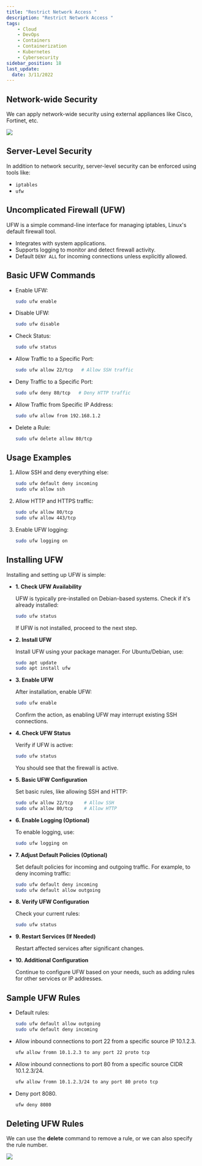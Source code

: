 ```yaml
---
title: "Restrict Network Access "
description: "Restrict Network Access "
tags: 
    - Cloud
    - DevOps
    - Containers
    - Containerization
    - Kubernetes
    - Cybersecurity
sidebar_position: 18
last_update:
  date: 3/11/2022
---
```



## Network-wide Security 

We can apply network-wide security using external appliances like Cisco, Fortinet, etc. 

<div class='img-center'>

![](/img/docs/restrict-network-access-using-appliances.png)

</div>



## Server-Level Security

In addition to network security, server-level security can be enforced using tools like:

- `iptables`
- `ufw`

## Uncomplicated Firewall (UFW)

UFW is a simple command-line interface for managing iptables, Linux's default firewall tool.

- Integrates with system applications.
- Supports logging to monitor and detect firewall activity.
- Default `DENY ALL` for incoming connections unless explicitly allowed.


## Basic UFW Commands

- Enable UFW:
  ```bash
  sudo ufw enable
  ```

- Disable UFW:
  ```bash
  sudo ufw disable
  ```

- Check Status:
  ```bash
  sudo ufw status
  ```

- Allow Traffic to a Specific Port:
  ```bash
  sudo ufw allow 22/tcp   # Allow SSH traffic
  ```

- Deny Traffic to a Specific Port:
  ```bash
  sudo ufw deny 80/tcp   # Deny HTTP traffic
  ```

- Allow Traffic from Specific IP Address:
  ```bash
  sudo ufw allow from 192.168.1.2
  ```

- Delete a Rule:
  ```bash
  sudo ufw delete allow 80/tcp
  ```


## Usage Examples

1. Allow SSH and deny everything else:

   ```bash
   sudo ufw default deny incoming
   sudo ufw allow ssh
   ```

2. Allow HTTP and HTTPS traffic:

   ```bash
   sudo ufw allow 80/tcp
   sudo ufw allow 443/tcp
   ```

3. Enable UFW logging:

   ```bash
   sudo ufw logging on
   ```  

## Installing UFW

Installing and setting up UFW is simple:

- **1. Check UFW Availability**
  
  UFW is typically pre-installed on Debian-based systems. Check if it's already installed:

  ```bash
  sudo ufw status
  ```

  If UFW is not installed, proceed to the next step.

- **2. Install UFW**
  
  Install UFW using your package manager. For Ubuntu/Debian, use:

  ```bash
  sudo apt update
  sudo apt install ufw
  ```

- **3. Enable UFW**
  
  After installation, enable UFW:

  ```bash
  sudo ufw enable
  ```

  Confirm the action, as enabling UFW may interrupt existing SSH connections.

- **4. Check UFW Status**
  
  Verify if UFW is active:

  ```bash
  sudo ufw status
  ```

  You should see that the firewall is active.

- **5. Basic UFW Configuration**
  
  Set basic rules, like allowing SSH and HTTP:

  ```bash
  sudo ufw allow 22/tcp    # Allow SSH
  sudo ufw allow 80/tcp    # Allow HTTP
  ```

- **6. Enable Logging (Optional)**

  To enable logging, use:

  ```bash
  sudo ufw logging on
  ```

- **7. Adjust Default Policies (Optional)**
  
  Set default policies for incoming and outgoing traffic. For example, to deny incoming traffic:

  ```bash
  sudo ufw default deny incoming
  sudo ufw default allow outgoing
  ```

- **8. Verify UFW Configuration**
  
  Check your current rules:

  ```bash
  sudo ufw status
  ```

- **9. Restart Services (If Needed)**

  Restart affected services after significant changes.

- **10. Additional Configuration**

  Continue to configure UFW based on your needs, such as adding rules for other services or IP addresses.

## Sample UFW Rules 

- Default rules:

  ```bash
  sudo ufw default allow outgoing
  sudo ufw default deny incoming
  ```

- Allow inbound connections to port 22 from a specific source IP 10.1.2.3.

  ```bash
  ufw allow fromn 10.1.2.3 to any port 22 proto tcp  
  ```

- Allow inbound connections to port 80 from a specific source CIDR 10.1.2.3/24.

  ```bash
  ufw allow fromn 10.1.2.3/24 to any port 80 proto tcp  
  ```

- Deny port 8080.

  ```bash
  ufw deny 8080 
  ```

## Deleting UFW Rules 

We can use the **delete** command to remove a rule, or we can also specify the rule number.

<div class='img-center'>

![](/img/docs/deleting-ufw-rules-optiobs.png)

</div>



 

 